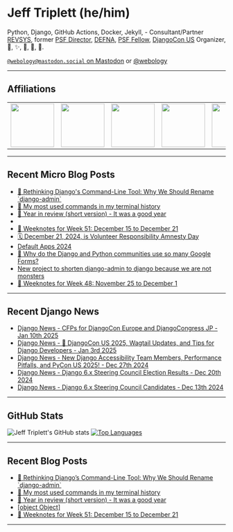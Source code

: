 # Jeff Triplett (he/him)

Python, Django, GitHub Actions, Docker, Jekyll,  - Consultant/Partner [REVSYS][], former [PSF Director][], [DEFNA][], [PSF Fellow][], [DjangoCon US][] Organizer, 🏀, ✨, 💪, 🏃, 🤖.

<a href="https://mastodon.social/@webology" rel="me">`@webology@mastodon.social` on Mastodon</a> or <a href="https://twitter.com/webology">@webology</a>

<hr>

## Affiliations

<table border="0">
<tr>
<td><a href="https://github.com/revsys/"><img src="https://avatars.githubusercontent.com/u/308096?s=200&v=4" width="100px"></a></td>
<td><a href="https://github.com/psf/"><img src="https://avatars.githubusercontent.com/u/50630501?s=200&v=4" width="100px"></a></td>
<td><a href="https://github.com/djangocon/"><img src="https://avatars.githubusercontent.com/u/2891658?s=400&&v=4" width="100px"></a></td>
<td><a href="https://github.com/defna/"><img src="https://avatars.githubusercontent.com/u/13454395?s=200&v=4" width="100px"></a></td>
<td><a href="https://github.com/djangopackages/"><img src="https://avatars.githubusercontent.com/u/27385825?s=200&v=4" width="100px"></a></td>
</tr>
</table>

<hr>

## Recent Micro Blog Posts

<!--START_SECTION:micro-posts-->
* [🤔 Rethinking Django&#39;s Command-Line Tool: Why We Should Rename &#x60;django-admin&#x60;](https:&#x2F;&#x2F;micro.webology.dev&#x2F;2025&#x2F;01&#x2F;08&#x2F;rethinking-djangos-commandline-tool-why&#x2F;)
* [🐚 My most used commands in my terminal history](https:&#x2F;&#x2F;micro.webology.dev&#x2F;2025&#x2F;01&#x2F;02&#x2F;my-most-used-commands-in&#x2F;)
* [🎊 Year in review (short version) - It was a good year](https:&#x2F;&#x2F;micro.webology.dev&#x2F;2025&#x2F;01&#x2F;01&#x2F;year-in-review-short-version&#x2F;)
* [](https:&#x2F;&#x2F;micro.webology.dev&#x2F;2024&#x2F;12&#x2F;31&#x2F;github-stars-are-only-good&#x2F;)
* [🎄 Weeknotes for Week 51: December 15 to December 21](https:&#x2F;&#x2F;micro.webology.dev&#x2F;2024&#x2F;12&#x2F;22&#x2F;weeknotes-for-week-december-to&#x2F;)
* [🗓️ December 21, 2024, is Volunteer Responsibility Amnesty Day](https:&#x2F;&#x2F;micro.webology.dev&#x2F;2024&#x2F;12&#x2F;20&#x2F;december-is-volunteer.html)
* [Default Apps 2024](https:&#x2F;&#x2F;micro.webology.dev&#x2F;2024&#x2F;12&#x2F;19&#x2F;default-apps.html)
* [🤷 Why do the Django and Python communities use so many Google Forms? ](https:&#x2F;&#x2F;micro.webology.dev&#x2F;2024&#x2F;12&#x2F;17&#x2F;why-do-the.html)
* [New project to shorten django-admin to django because we are not monsters](https:&#x2F;&#x2F;micro.webology.dev&#x2F;2024&#x2F;12&#x2F;14&#x2F;new-project-to.html)
* [📓 Weeknotes for Week 48: November 25 to December 1](https:&#x2F;&#x2F;micro.webology.dev&#x2F;2024&#x2F;12&#x2F;01&#x2F;weeknotes-for-week.html)
<!--END_SECTION:micro-posts-->

<hr>

## Recent Django News

<!--START_SECTION:news-->
* [Django News - CFPs for DjangoCon Europe and DjangoCongress JP - Jan 10th 2025](https:&#x2F;&#x2F;django-news.com&#x2F;issues&#x2F;267)
* [Django News - 🎊 DjangoCon US 2025, Wagtail Updates, and Tips for Django Developers - Jan 3rd 2025](https:&#x2F;&#x2F;django-news.com&#x2F;issues&#x2F;266)
* [Django News - New Django Accessibility Team Members, Performance Pitfalls, and PyCon US 2025! - Dec 27th 2024](https:&#x2F;&#x2F;django-news.com&#x2F;issues&#x2F;265)
* [Django News - Django 6.x Steering Council Election Results - Dec 20th 2024](https:&#x2F;&#x2F;django-news.com&#x2F;issues&#x2F;264)
* [Django News - Django 6.x Steering Council Candidates - Dec 13th 2024](https:&#x2F;&#x2F;django-news.com&#x2F;issues&#x2F;263)
<!--END_SECTION:news-->

<hr>

## GitHub Stats

![Jeff Triplett's GitHub stats](https://github-readme-stats.vercel.app/api?username=jefftriplett&show_icons=&private_count=true&theme=dracula)  [![Top Languages](https://github-readme-stats.vercel.app/api/top-langs/?username=jefftriplett&layout=compact&theme=dracula)]()

<hr>

## Recent Blog Posts

<!--START_SECTION:posts-->
* [🤔 Rethinking Django’s Command-Line Tool: Why We Should Rename &#x60;django-admin&#x60;](https:&#x2F;&#x2F;jefftriplett.com&#x2F;2025&#x2F;rethinking-django-s-command-line-tool-why-we-should-rename-django-admin&#x2F;)
* [🐚 My most used commands in my terminal history](https:&#x2F;&#x2F;jefftriplett.com&#x2F;2025&#x2F;my-most-used-commands-in-my-terminal-history&#x2F;)
* [🎊 Year in review (short version) - It was a good year](https:&#x2F;&#x2F;jefftriplett.com&#x2F;2025&#x2F;year-in-review-short-version-it-was-a-good-year&#x2F;)
* [[object Object]](https:&#x2F;&#x2F;jefftriplett.com&#x2F;2024&#x2F;)
* [🎄 Weeknotes for Week 51: December 15 to December 21](https:&#x2F;&#x2F;jefftriplett.com&#x2F;2024&#x2F;weeknotes-for-week-51-december-15-to-december-21&#x2F;)
<!--END_SECTION:posts-->

<hr>

[DEFNA]: https://www.defna.org/
[DjangoCon US]: http://djangocon.us/
[PSF Director]: https://www.python.org/psf/members/#board-of-directors
[REVSYS]: https://www.revsys.com/
[PSF Fellow]: https://www.python.org/psf/fellows/
